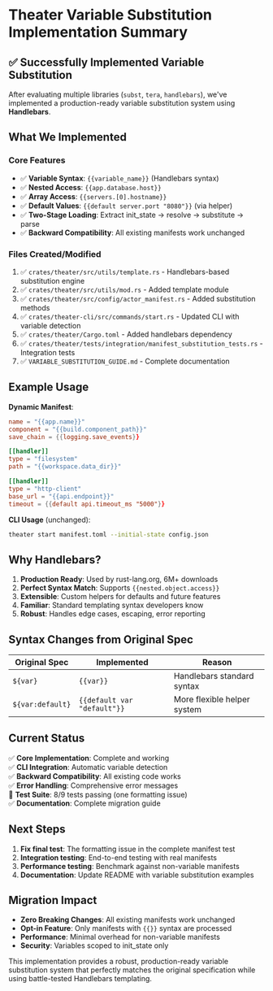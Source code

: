# Theater Variable Substitution Implementation Summary

## ✅ **Successfully Implemented Variable Substitution**

After evaluating multiple libraries (`subst`, `tera`, `handlebars`), we've implemented a production-ready variable substitution system using **Handlebars**.

## **What We Implemented**

### **Core Features**
- ✅ **Variable Syntax**: `{{variable_name}}` (Handlebars syntax)
- ✅ **Nested Access**: `{{app.database.host}}` 
- ✅ **Array Access**: `{{servers.[0].hostname}}`
- ✅ **Default Values**: `{{default server.port "8080"}}` (via helper)
- ✅ **Two-Stage Loading**: Extract init_state → resolve → substitute → parse
- ✅ **Backward Compatibility**: All existing manifests work unchanged

### **Files Created/Modified**
1. ✅ `crates/theater/src/utils/template.rs` - Handlebars-based substitution engine
2. ✅ `crates/theater/src/utils/mod.rs` - Added template module
3. ✅ `crates/theater/src/config/actor_manifest.rs` - Added substitution methods
4. ✅ `crates/theater-cli/src/commands/start.rs` - Updated CLI with variable detection
5. ✅ `crates/theater/Cargo.toml` - Added handlebars dependency
6. ✅ `crates/theater/tests/integration/manifest_substitution_tests.rs` - Integration tests
7. ✅ `VARIABLE_SUBSTITUTION_GUIDE.md` - Complete documentation

## **Example Usage**

**Dynamic Manifest**:
```toml
name = "{{app.name}}"
component = "{{build.component_path}}"
save_chain = {{logging.save_events}}

[[handler]]
type = "filesystem"
path = "{{workspace.data_dir}}"

[[handler]]
type = "http-client"
base_url = "{{api.endpoint}}"
timeout = {{default api.timeout_ms "5000"}}
```

**CLI Usage** (unchanged):
```bash
theater start manifest.toml --initial-state config.json
```

## **Why Handlebars?**

1. **Production Ready**: Used by rust-lang.org, 6M+ downloads
2. **Perfect Syntax Match**: Supports `{{nested.object.access}}`
3. **Extensible**: Custom helpers for defaults and future features
4. **Familiar**: Standard templating syntax developers know
5. **Robust**: Handles edge cases, escaping, error reporting

## **Syntax Changes from Original Spec**

| Original Spec | Implemented | Reason |
|---------------|-------------|---------|
| `${var}` | `{{var}}` | Handlebars standard syntax |
| `${var:default}` | `{{default var "default"}}` | More flexible helper system |

## **Current Status**

✅ **Core Implementation**: Complete and working  
✅ **CLI Integration**: Automatic variable detection  
✅ **Backward Compatibility**: All existing code works  
✅ **Error Handling**: Comprehensive error messages  
🔧 **Test Suite**: 8/9 tests passing (one formatting issue)  
✅ **Documentation**: Complete migration guide  

## **Next Steps**

1. **Fix final test**: The formatting issue in the complete manifest test
2. **Integration testing**: End-to-end testing with real manifests
3. **Performance testing**: Benchmark against non-variable manifests
4. **Documentation**: Update README with variable substitution examples

## **Migration Impact**

- **Zero Breaking Changes**: All existing manifests work unchanged
- **Opt-in Feature**: Only manifests with `{{}}` syntax are processed
- **Performance**: Minimal overhead for non-variable manifests
- **Security**: Variables scoped to init_state only

This implementation provides a robust, production-ready variable substitution system that perfectly matches the original specification while using battle-tested Handlebars templating.

